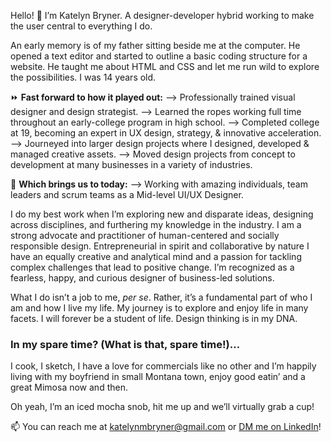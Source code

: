 Hello! 👋  I’m Katelyn Bryner. A designer-developer hybrid working to make the user central to everything I do.


An early memory is of my father sitting beside me at the computer. He opened a text editor and started to outline a basic coding structure for a website. He taught me about HTML and CSS and let me run wild to explore the possibilities. I was 14 years old.


⏩  **Fast forward to how it played out:**
⟶ Professionally trained visual designer and design strategist.
⟶ Learned the ropes working full time throughout an early-college program in high school.
⟶ Completed college at 19, becoming an expert in UX design, strategy, & innovative acceleration.
⟶ Journeyed into larger design projects where I designed, developed & managed creative assets.
⟶ Moved design projects from concept to development at many businesses in a variety of industries.


📅  **Which brings us to today:**
⟶ Working with amazing individuals, team leaders and scrum teams as a Mid-level UI/UX Designer.


I do my best work when I’m exploring new and disparate ideas, designing across disciplines, and furthering my knowledge in the industry. I am a strong advocate and practitioner of human-centered and socially responsible design. Entrepreneurial in spirit and collaborative by nature I have an equally creative and analytical mind and a passion for tackling complex challenges that lead to positive change. I’m recognized as a fearless, happy, and curious designer of business-led solutions.


What I do isn’t a job to me, *per se*. Rather, it’s a fundamental part of who I am and how I live my life. My journey is to explore and enjoy life in many facets. I will forever be a student of life. Design thinking is in my DNA.


### In my spare time? (What is that, spare time!)…


I cook, I sketch, I have a love for commercials like no other and I’m happily living with my boyfriend in small Montana town, enjoy good eatin’ and a great Mimosa now and then.


Oh yeah, I’m an iced mocha snob, hit me up and we’ll virtually grab a cup!


📫 You can reach me at katelynmbryner@gmail.com or [DM me on LinkedIn](https://www.linkedin.com/in/katelynbryner/)!


<!---
katelynbryner/katelynbryner is a ✨ special ✨ repository because its `README.md` (this file) appears on your GitHub profile.
You can click the Preview link to take a look at your changes.
--->
